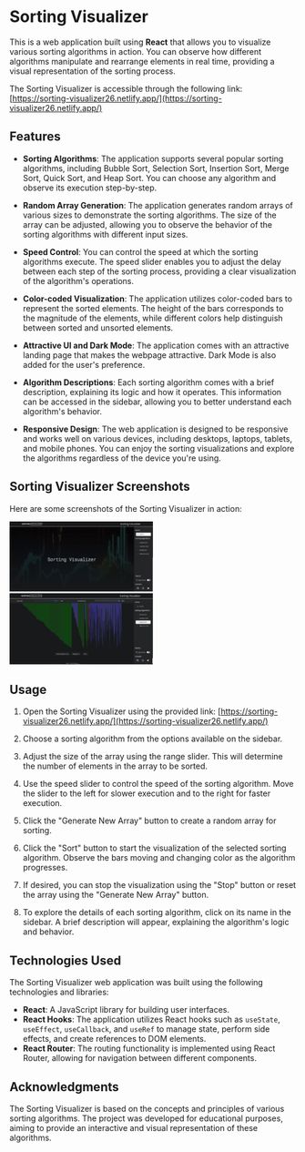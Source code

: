 # Sorting Visualizer

This is a web application built using **React** that allows you to visualize various sorting algorithms in action. You can observe how different algorithms manipulate and rearrange elements in real time, providing a visual representation of the sorting process.

The Sorting Visualizer is accessible through the following link: [https://sorting-visualizer26.netlify.app/](https://sorting-visualizer26.netlify.app/)

## Features

- **Sorting Algorithms**: The application supports several popular sorting algorithms, including Bubble Sort, Selection Sort, Insertion Sort, Merge Sort, Quick Sort, and Heap Sort. You can choose any algorithm and observe its execution step-by-step.

- **Random Array Generation**: The application generates random arrays of various sizes to demonstrate the sorting algorithms. The size of the array can be adjusted, allowing you to observe the behavior of the sorting algorithms with different input sizes.

- **Speed Control**: You can control the speed at which the sorting algorithms execute. The speed slider enables you to adjust the delay between each step of the sorting process, providing a clear visualization of the algorithm's operations.

- **Color-coded Visualization**: The application utilizes color-coded bars to represent the sorted elements. The height of the bars corresponds to the magnitude of the elements, while different colors help distinguish between sorted and unsorted elements.

- **Attractive UI and Dark Mode**: The application comes with an attractive landing page that makes the webpage attractive. Dark Mode is also added for the user's preference.

- **Algorithm Descriptions**: Each sorting algorithm comes with a brief description, explaining its logic and how it operates. This information can be accessed in the sidebar, allowing you to better understand each algorithm's behavior.

- **Responsive Design**: The web application is designed to be responsive and works well on various devices, including desktops, laptops, tablets, and mobile phones. You can enjoy the sorting visualizations and explore the algorithms regardless of the device you're using.

## Sorting Visualizer Screenshots

Here are some screenshots of the Sorting Visualizer in action:

<img src="/screenshots/screenshot1.jpg" alt="Screenshot 1" style="max-width: 50%;">
<img src="/screenshots/screenshot2.jpg" alt="Screenshot 2" style="max-width: 50%;">

## Usage

1. Open the Sorting Visualizer using the provided link: [https://sorting-visualizer26.netlify.app/](https://sorting-visualizer26.netlify.app/)

2. Choose a sorting algorithm from the options available on the sidebar.

3. Adjust the size of the array using the range slider. This will determine the number of elements in the array to be sorted.

4. Use the speed slider to control the speed of the sorting algorithm. Move the slider to the left for slower execution and to the right for faster execution.

5. Click the "Generate New Array" button to create a random array for sorting.

6. Click the "Sort" button to start the visualization of the selected sorting algorithm. Observe the bars moving and changing color as the algorithm progresses.

7. If desired, you can stop the visualization using the "Stop" button or reset the array using the "Generate New Array" button.

8. To explore the details of each sorting algorithm, click on its name in the sidebar. A brief description will appear, explaining the algorithm's logic and behavior.

## Technologies Used

The Sorting Visualizer web application was built using the following technologies and libraries:

- **React**: A JavaScript library for building user interfaces.
- **React Hooks**: The application utilizes React hooks such as `useState`, `useEffect`, `useCallback`, and `useRef` to manage state, perform side effects, and create references to DOM elements.
- **React Router**: The routing functionality is implemented using React Router, allowing for navigation between different components.

## Acknowledgments

The Sorting Visualizer is based on the concepts and principles of various sorting algorithms. The project was developed for educational purposes, aiming to provide an interactive and visual representation of these algorithms.

